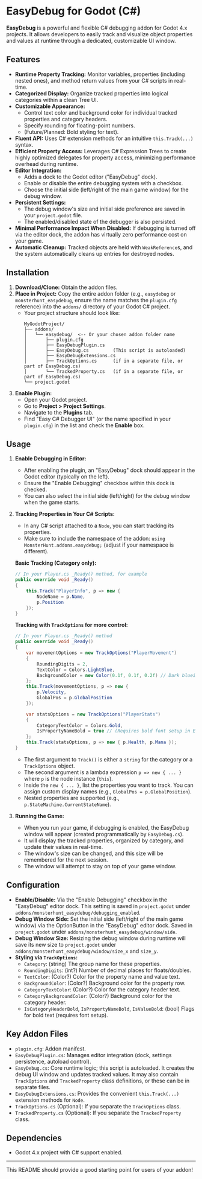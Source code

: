 # EasyDebug for Godot (C#)

**EasyDebug** is a powerful and flexible C# debugging addon for Godot 4.x projects. It allows developers to easily track and visualize object properties and values at runtime through a dedicated, customizable UI window.

## Features

* **Runtime Property Tracking:** Monitor variables, properties (including nested ones), and method return values from your C# scripts in real-time.
* **Categorized Display:** Organize tracked properties into logical categories within a clean Tree UI.
* **Customizable Appearance:**
    * Control text color and background color for individual tracked properties and category headers.
    * Specify rounding for floating-point numbers.
    * (Future/Planned: Bold styling for text).
* **Fluent API:** Uses C# extension methods for an intuitive `this.Track(...)` syntax.
* **Efficient Property Access:** Leverages C# Expression Trees to create highly optimized delegates for property access, minimizing performance overhead during runtime.
* **Editor Integration:**
    * Adds a dock to the Godot editor ("EasyDebug" dock).
    * Enable or disable the entire debugging system with a checkbox.
    * Choose the initial side (left/right of the main game window) for the debug window.
* **Persistent Settings:**
    * The debug window's size and initial side preference are saved in your `project.godot` file.
    * The enabled/disabled state of the debugger is also persisted.
* **Minimal Performance Impact When Disabled:** If debugging is turned off via the editor dock, the addon has virtually zero performance cost on your game.
* **Automatic Cleanup:** Tracked objects are held with `WeakReference`s, and the system automatically cleans up entries for destroyed nodes.

## Installation

1.  **Download/Clone:** Obtain the addon files.
2.  **Place in Project:** Copy the entire addon folder (e.g., `easydebug` or `monsterhunt_easydebug`, ensure the name matches the `plugin.cfg` reference) into the `addons/` directory of your Godot C# project.
    * Your project structure should look like:
        ```
        MyGodotProject/
        ├── addons/
        │   └── easydebug/  <-- Or your chosen addon folder name
        │       ├── plugin.cfg
        │       ├── EasyDebugPlugin.cs
        │       ├── EasyDebug.cs         (This script is autoloaded)
        │       ├── EasyDebugExtensions.cs
        │       ├── TrackOptions.cs      (if in a separate file, or part of EasyDebug.cs)
        │       └── TrackedProperty.cs   (if in a separate file, or part of EasyDebug.cs)
        └── project.godot
        ```
3.  **Enable Plugin:**
    * Open your Godot project.
    * Go to **Project > Project Settings**.
    * Navigate to the **Plugins** tab.
    * Find "Easy C# Debugger UI" (or the name specified in your `plugin.cfg`) in the list and check the **Enable** box.

## Usage

1.  **Enable Debugging in Editor:**
    * After enabling the plugin, an "EasyDebug" dock should appear in the Godot editor (typically on the left).
    * Ensure the "Enable Debugging" checkbox within this dock is checked.
    * You can also select the initial side (left/right) for the debug window when the game starts.

2.  **Tracking Properties in Your C# Scripts:**
    * In any C# script attached to a `Node`, you can start tracking its properties.
    * Make sure to include the namespace of the addon: `using MonsterHunt.addons.easydebug;` (adjust if your namespace is different).

    **Basic Tracking (Category only):**
    ```csharp
    // In your Player.cs _Ready() method, for example
    public override void _Ready()
    {
        this.Track("PlayerInfo", p => new { 
            NodeName = p.Name,
            p.Position 
        });
    }
    ```

    **Tracking with `TrackOptions` for more control:**
    ```csharp
    // In your Player.cs _Ready() method
    public override void _Ready()
    {
        var movementOptions = new TrackOptions("PlayerMovement") 
        {
            RoundingDigits = 2,
            TextColor = Colors.LightBlue,
            BackgroundColor = new Color(0.1f, 0.1f, 0.2f) // Dark blueish
        };
        this.Track(movementOptions, p => new { 
            p.Velocity,
            GlobalPos = p.GlobalPosition 
        });

        var statsOptions = new TrackOptions("PlayerStats")
        {
            CategoryTextColor = Colors.Gold,
            IsPropertyNameBold = true // (Requires bold font setup in EasyDebug.cs)
        };
        this.Track(statsOptions, p => new { p.Health, p.Mana });
    }
    ```
    * The first argument to `Track()` is either a `string` for the category or a `TrackOptions` object.
    * The second argument is a lambda expression `p => new { ... }` where `p` is the node instance (`this`).
    * Inside the `new { ... }`, list the properties you want to track. You can assign custom display names (e.g., `GlobalPos = p.GlobalPosition`).
    * Nested properties are supported (e.g., `p.StateMachine.CurrentStateName`).

3.  **Running the Game:**
    * When you run your game, if debugging is enabled, the EasyDebug window will appear (created programmatically by `EasyDebug.cs`).
    * It will display the tracked properties, organized by category, and update their values in real-time.
    * The window's size can be changed, and this size will be remembered for the next session.
    * The window will attempt to stay on top of your game window.

## Configuration

* **Enable/Disable:** Via the "Enable Debugging" checkbox in the "EasyDebug" editor dock. This setting is saved in `project.godot` under `addons/monsterhunt_easydebug/debugging_enabled`.
* **Debug Window Side:** Set the initial side (left/right of the main game window) via the OptionButton in the "EasyDebug" editor dock. Saved in `project.godot` under `addons/monsterhunt_easydebug/window/side`.
* **Debug Window Size:** Resizing the debug window during runtime will save its new size to `project.godot` under `addons/monsterhunt_easydebug/window/size_x` and `size_y`.
* **Styling via `TrackOptions`:**
    * `Category`: (string) The group name for these properties.
    * `RoundingDigits`: (int?) Number of decimal places for floats/doubles.
    * `TextColor`: (Color?) Color for the property name and value text.
    * `BackgroundColor`: (Color?) Background color for the property row.
    * `CategoryTextColor`: (Color?) Color for the category header text.
    * `CategoryBackgroundColor`: (Color?) Background color for the category header.
    * `IsCategoryHeaderBold`, `IsPropertyNameBold`, `IsValueBold`: (bool) Flags for bold text (requires font setup).

## Key Addon Files

* `plugin.cfg`: Addon manifest.
* `EasyDebugPlugin.cs`: Manages editor integration (dock, settings persistence, autoload control).
* `EasyDebug.cs`: Core runtime logic; this script is autoloaded. It creates the debug UI window and updates tracked values. It may also contain `TrackOptions` and `TrackedProperty` class definitions, or these can be in separate files.
* `EasyDebugExtensions.cs`: Provides the convenient `this.Track(...)` extension methods for `Node`.
* `TrackOptions.cs` (Optional): If you separate the `TrackOptions` class.
* `TrackedProperty.cs` (Optional): If you separate the `TrackedProperty` class.

## Dependencies

* Godot 4.x project with C# support enabled.

---

This README should provide a good starting point for users of your addon!
